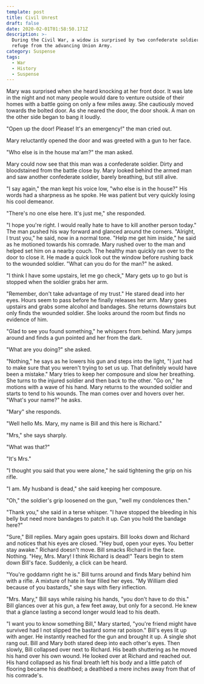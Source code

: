 ```yaml
---
template: post
title: Civil Unrest
draft: false
date: 2020-02-01T01:58:50.171Z
description: >-
  During the Civil War, a widow is surprised by two confederate soldiers seeking
  refuge from the advancing Union Army.
category: Suspense
tags:
  - War
  - History
  - Suspense
---
```

Mary was surprised when she heard knocking at her front door. It was late in the night and not many people would dare to venture outside of their homes with a battle going on only a few miles away. She cautiously moved towards the bolted door. As she neared the door, the door shook. A man on the other side began to bang it loudly.

"Open up the door! Please! It's an emergency!" the man cried out. 

Mary reluctantly opened the door and was greeted with a gun to her face.

"Who else is in the house ma'am?" the man asked.

Mary could now see that this man was a confederate soldier. Dirty and bloodstained from the battle close by. Mary looked behind the armed man and saw another confederate soldier, barely breathing, but still alive. 

"I say again," the man kept his voice low, "who else is in the house?" His words had a sharpness as he spoke. He was patient but very quickly losing his cool demeanor. 

"There's no one else here. It's just me," she responded.

"I hope you're right. I would really hate to have to kill another person today." The man pushed his way forward and glanced around the corners. "Alright, I trust you," he said, now in a normal tone. "Help me get him inside," he said as he motioned towards his comrade. Mary rushed over to the man and helped set him on a nearby couch. The healthy man quickly ran over to the door to close it. He made a quick look out the window before rushing back to the wounded soldier. "What can you do for the man?" he asked. 

"I think I have some upstairs, let me go check," Mary gets up to go but is stopped when the soldier grabs her arm. 

"Remember, don't take advantage of my trust." He stared dead into her eyes. Hours seem to pass before he finally releases her arm. Mary goes upstairs and grabs some alcohol and bandages. She returns downstairs but only finds the wounded soldier. She looks around the room but finds no evidence of him. 

"Glad to see you found something," he whispers from behind. Mary jumps around and finds a gun pointed and her from the dark. 

"What are you doing?" she asked.

"Nothing," he says as he lowers his gun and steps into the light, "I just had to make sure that you weren't trying to set us up. That definitely would have been a mistake." Mary tries to keep her composure and slow her breathing. She turns to the injured soldier and then back to the other. "Go on," he motions with a wave of his hand.  Mary returns to the wounded soldier and starts to tend to his wounds. The man comes over and hovers over her. "What's your name?" he asks.

"Mary" she responds. 

"Well hello Ms. Mary, my name is Bill and this here is Richard."

"Mrs," she says sharply.

"What was that?"

"It's Mrs."

"I thought you said that you were alone," he said tightening the grip on his rifle.

"I am. My husband is dead," she said keeping her composure. 

"Oh," the soldier's grip loosened on the gun, "well my condolences then." 

"Thank you," she said in a terse whisper. "I have stopped the bleeding in his belly but need more bandages to patch it up. Can you hold the bandage here?"

"Sure," Bill replies. Mary again goes upstairs. Bill looks down and Richard and notices that his eyes are closed. "Hey bud, open your eyes. You better stay awake." Richard doesn't move. Bill smacks Richard in the face. Nothing. "Hey, Mrs. Mary! I think Richard is dead!" Tears begin to stem down Bill's face. Suddenly, a click can be heard.

"You're goddamn right he is." Bill turns around and finds Mary behind him with a rifle. A mixture of hate in fear filled her eyes. "My William died because of you bastards," she says with fiery inflection.

"Mrs. Mary," Bill says while raising his hands, "you don't have to do this." Bill glances over at his gun, a few feet away, but only for a second. He knew that a glance lasting a second longer would lead to his death. 

"I want you to know something Bill," Mary started, "you're friend might have survived had I not slipped the bastard some rat poison." Bill's eyes lit up with anger. He instantly reached for the gun and brought it up. A single shot rang out. Bill and Mary both stared deep into each other's eyes. Then slowly, Bill collapsed over next to Richard. His beath shuttering as he moved his hand over his own wound. He looked over at Richard and reached out. His hand collapsed as his final breath left his body and a little patch of flooring became his deathbed; a deathbed a mere inches away from that of his comrade's.
